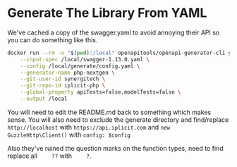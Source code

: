 # Generate The Library From YAML

We've cached a copy of the swagger.yaml to avoid annoying their API so you can do something like this.

```sh
docker run --rm -v "$(pwd):/local" openapitools/openapi-generator-cli generate \
    --input-spec /local/swagger-1.13.0.yaml \
    --config /local/generate/config.yaml \
    --generator-name php-nextgen \
    --git-user-id synergitech \
    --git-repo-id iplicit-php \
    --global-property apiTests=false,modelTests=false \
    --output /local
```

You will need to edit the README.md back to something which makes sense. You will also need to exclude the generate directory and find/replace `http://localhost` with `https://api.iplicit.com` and `new GuzzleHttp\Client()` with `config: $config`

Also they've ruined the question marks on the function types, need to find replace all `    ??` with `    ?`.
